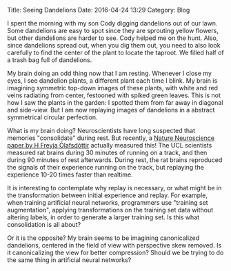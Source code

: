 Title: Seeing Dandelions
Date: 2016-04-24 13:29
Category: Blog

I spent the morning with my son Cody digging dandelions out of our lawn.
Some dandelions are easy to spot since they are sprouting yellow flowers,
but other dandelions are harder to see.  Cody helped me on the hunt.
Also, since dandelions spread out, when you dig them out, you need to
also look carefully to find the center of the plant to locate
the taproot.  We filled half of a trash bag full of dandelions.

My brain doing an odd thing now that I am resting.  Whenever I close my
eyes, I see dandelion plants, a different plant each time I blink.
My brain is imagining symmetric top-down images of these plants,
with white and red veins radiating from center, festooned with spiked
green leaves.  This is not how I saw the plants in the garden: I spotted
them from far away in diagonal and side-view.  But I am now replaying
images of dandelions in a abstract symmetrical circular perfection.

What is my brain doing?  Neuroscientists have long suspected that
memories "consolidate" during rest. But recently, a
[Nature Neuroscience paper by H Freyja Ólafsdóttir](http://www.nature.com/neuro/journal/vaop/ncurrent/full/nn.4291.html)
actually measured this!  The UCL scientists measured rat brains
during 30 minutes of running on a track, and then during 90 minutes
of rest afterwards. During rest, the rat brains
reproduced the signals of their experience running on the track,
but replaying the experience 10-20 times faster than realtime.

It is interesting to contemplate why replay is necessary, or
what might be in the transformation between initial experience and
replay. For example, when training artificial neural networks,
programmers use "training set augmentation", applying transformations
on the training set data without altering labels, in order to
generate a larger training set. Is this what consolidation is
all about?

Or it is the opposite?  My brain seems to be imagining
canonicalized dandelions, centered in the field of view with
perspective skew removed.  Is it canonicalizing the view for
better compression?  Should we be trying to do the same thing
in artificial neural networks?
